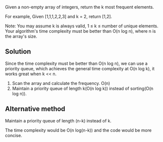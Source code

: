 Given a non-empty array of integers, return the k most frequent elements.

For example,
Given [1,1,1,2,2,3] and k = 2, return [1,2].

Note: 
You may assume k is always valid, 1 ≤ k ≤ number of unique elements.
Your algorithm's time complexity must be better than O(n log n), where n is the array's size.


## Solution

Since the time complexity must be better than O(n log n), we can use a priority queue, which achieves the general time complexity at O(n log k), it works great when k << n.

1. Scan the array and calculate the frequency. O(n)
2. Maintain a priority queue of length k(O(n log k)) instead of sorting(O(n log n)).


## Alternative method

Maintain a priority queue of length (n-k) instead of k.

The time complexity would be O(n log(n-k)) and the code would be more concise.
